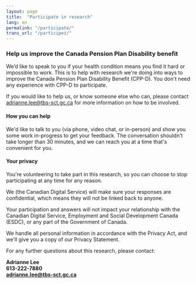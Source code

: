 ```yaml
---
layout: page
title:  "Participate in research"
lang: en
permalink: "/participate/"
trans_url: "/participez/"
---
```


### Help us improve the Canada Pension Plan Disability benefit

We’d like to speak to you if your health condition means you find it hard or impossible to work. This is to help with research we're doing into ways to improve the Canada Pension Plan Disability Benefit (CPP-D). You don't need any experience with CPP-D to participate.

If you would like to help us, or know someone else who can, please contact [adrianne.lee@tbs-sct.gc.ca](mailto:adrianne.lee@tbs-sct.gc.ca) for more information on how to be involved.

#### How you can help

We'd like to talk to you (via phone, video chat, or in-person) and show you some work in-progress to get your feedback. The conversation shouldn't take longer than 30 minutes, and we can reach you at a time that's convenient for you.

#### Your privacy
You're volunteering to take part in this research, so you can choose to stop participating at any time for any reason.

We (the Canadian Digital Service) will make sure your responses are confidential, which means they will not be linked back to anyone.

Your participation and answers will not impact your relationship with the Canadian Digital Service, Employment and Social Development Canada (ESDC), or any part of the Government of Canada.

We handle all personal information in accordance with the Privacy Act, and we'll give you a copy of our Privacy Statement.

For any further questions about this research, please contact:

**Adrianne Lee**<br>
**613-222-7880**<br>
**[adrianne.lee@tbs-sct.gc.ca](mailto:adrianne.lee@tbs-sct.gc.ca)**

